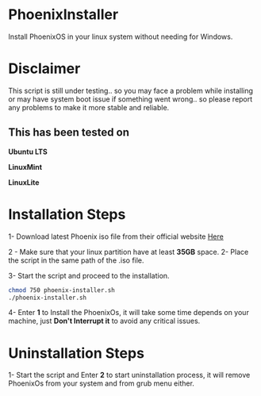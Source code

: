 # PhoenixInstaller
Install PhoenixOS in your linux system without needing for Windows.
# Disclaimer
This script is still under testing.. so you may face a problem while installing or may have system boot issue if something went wrong.. so please report any problems to make it more stable and reliable.
## This has been tested on
**Ubuntu LTS**

**LinuxMint**

**LinuxLite**
# Installation Steps
1- Download latest Phoenix iso file from their official website [Here](http://www.phoenixos.com/en/download_x86)

2 - Make sure that your linux partition have at least **35GB** space.
2- Place the script in the same path of the .iso file.

3- Start the script and proceed to the installation.
```bash
chmod 750 phoenix-installer.sh
./phoenix-installer.sh
```
4- Enter **1** to Install the PhoenixOs, it will take some time depends on your machine, just **Don't Interrupt it** to avoid any critical issues.
# Uninstallation Steps
1- Start the script and Enter **2** to start uninstallation process, it will remove PhoenixOs from your system and from grub menu either.
